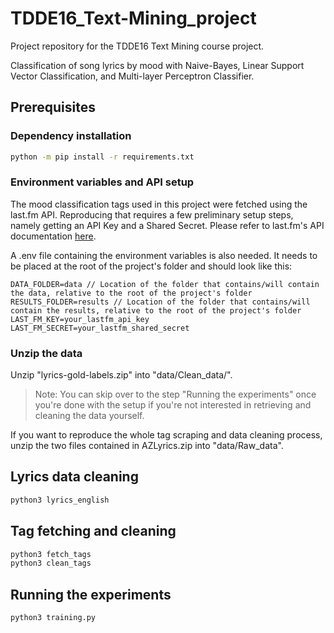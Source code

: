 # TDDE16_Text-Mining_project
Project repository for the TDDE16 Text Mining course project.

Classification of song lyrics by mood with Naive-Bayes, Linear Support Vector Classification, and Multi-layer Perceptron Classifier.

## Prerequisites

### Dependency installation

```bash
python -m pip install -r requirements.txt
```

### Environment variables and API setup

The mood classification tags used in this project were fetched using the last.fm API.
Reproducing that requires a few preliminary setup steps, namely getting an API Key and a Shared Secret. Please refer to last.fm's API documentation [here](https://www.last.fm/api/authentication).

A .env file containing the environment variables is also needed. It needs to be placed at the root of the project's folder and should look like this:

    DATA_FOLDER=data // Location of the folder that contains/will contain the data, relative to the root of the project's folder
    RESULTS_FOLDER=results // Location of the folder that contains/will contain the results, relative to the root of the project's folder
    LAST_FM_KEY=your_lastfm_api_key
    LAST_FM_SECRET=your_lastfm_shared_secret

### Unzip the data

Unzip "lyrics-gold-labels.zip" into "data/Clean_data/".

> Note: You can skip over to the step "Running the experiments" once you're done with the setup if you're not interested in retrieving and cleaning the data yourself.

If you want to reproduce the whole tag scraping and data cleaning process, unzip the two files contained in AZLyrics.zip into "data/Raw_data".

## Lyrics data cleaning

```bash
python3 lyrics_english
```

## Tag fetching and cleaning

```bash
python3 fetch_tags
python3 clean_tags
```

## Running the experiments

```bash
python3 training.py
```